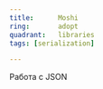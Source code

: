 ```yaml
---
title:      Moshi
ring:       adopt
quadrant:   libraries
tags: [serialization]

---
```


Работа с JSON

